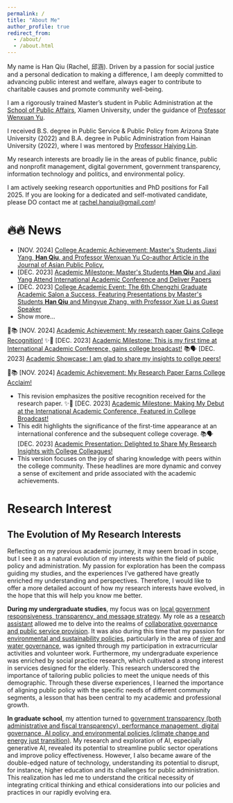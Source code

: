 ```yaml
---
permalink: /
title: "About Me"
author_profile: true
redirect_from: 
  - /about/
  - /about.html
---
```

My name is Han Qiu (Rachel, 邱涵). Driven by a passion for social justice and a personal dedication to making a difference, I am deeply committed to advancing public interest and welfare, always eager to contribute to charitable causes and promote community well-being.

I am a rigorously trained Master’s student in Public Administration at the [School of Public Affairs](https://spa.xmu.edu.cn/), Xiamen University, under the guidance of [Professor Wenxuan Yu](https://spa.xmu.edu.cn/info/1237/3095.htm).

I received B.S. degree in Public Service & Public Policy from Arizona State University (2022) and B.A. degree in Public Administration from Hainan University (2022), where I was mentored by [Professor Haiying Lin](https://haitc.hainanu.edu.cn/cslm/jzyg/szdw/xzgl.htm). 

My research interests are broadly lie in the areas of public finance, public and nonprofit management, digital government, government transparency, information technology and politics, and environmental policy.

I am actively seeking research opportunities and PhD positions for Fall 2025. If you are looking for a dedicated and self-motivated candidate, please DO contact me at rachel.hanqiu@gmail.com!

🔥🔥 News
======
* [NOV. 2024] [College Academic Achievement: Master's Students Jiaxi Yang, **Han Qiu**, and Professor Wenxuan Yu Co-author Article in the Journal of Asian Public Policy.](https://mp.weixin.qq.com/s/2TYL9l8GGay93hLLRQBzYw)
* [DEC. 2023] [Academic Milestone: Master's Students **Han Qiu** and Jiaxi Yang Attend International Academic Conference and Deliver Papers](https://mp.weixin.qq.com/s/EuHTxNFZpdGGEOrvOj-RPg)
* [DEC. 2023] [College Academic Event: The 6th Chengzhi Graduate Academic Salon a Success, Featuring Presentations by Master's Students **Han Qiu** and Mingyue Zhang, with Professor Xue Li as Guest Speaker](https://mp.weixin.qq.com/s/dn-2_kHyLDbNC0hQ042xEw)
* Show more...


🎉📚 [NOV. 2024] [Academic Achievement: My research paper Gains College Recognition!](https://mp.weixin.qq.com/s/2TYL9l8GGay93hLLRQBzYw)
✨📢 [DEC. 2023] [Academic Milestone: This is my first time at International Academic Conference, gains college broadcast!](https://mp.weixin.qq.com/s/EuHTxNFZpdGGEOrvOj-RPg)
📚🗣️ [DEC. 2023] [Academic Showcase: I am glad to share my insights to collge peers!](https://mp.weixin.qq.com/s/dn-2_kHyLDbNC0hQ042xEw)

🎉📚 [NOV. 2024] [Academic Achievement: My Research Paper Earns College Acclaim!](https://mp.weixin.qq.com/s/2TYL9l8GGay93hLLRQBzYw)
- This revision emphasizes the positive recognition received for the research paper.
✨📢 [DEC. 2023] [Academic Milestone: Making My Debut at the International Academic Conference, Featured in College Broadcast!](https://mp.weixin.qq.com/s/EuHTxNFZpdGGEOrvOj-RPg)
- This edit highlights the significance of the first-time appearance at an international conference and the subsequent college coverage.
📚🗣️ [DEC. 2023] [Academic Presentation: Delighted to Share My Research Insights with College Colleagues!](https://mp.weixin.qq.com/s/dn-2_kHyLDbNC0hQ042xEw)
- This version focuses on the joy of sharing knowledge with peers within the college community.
These headlines are more dynamic and convey a sense of excitement and pride associated with the academic achievements.

Research Interest
======
## **The Evolution of My Research Interests**
Reflecting on my previous academic journey, it may seem broad in scope, but I see it as a natural evolution of my interests within the field of public policy and administration. My passion for exploration has been the compass guiding my studies, and the experiences I’ve gathered have greatly enriched my understanding and perspectives. Therefore, I would like to offer a more detailed account of how my research interests have evolved, in the hope that this will help you know me better.

**During my undergraduate studies**, my focus was on <u>local government responsiveness, transparency, and message strategy</u>. My role as a <u>research assistant</u> allowed me to delve into the realms of <u>collaborative governance and public service provision</u>. It was also during this time that my passion for <u>environmental and sustainability policies</u>, particularly in the area of <u>river and water governance</u>, was ignited through my participation in extracurricular activities and volunteer work. Furthermore, my undergraduate experience was enriched by social practice research, which cultivated a strong interest in services designed for the elderly. This research underscored the importance of tailoring public policies to meet the unique needs of this demographic. Through these diverse experiences, I learned the importance of aligning public policy with the specific needs of different community segments, a lesson that has been central to my academic and professional growth.

**In graduate school**, my attention turned to <u>government transparency (both administrative and fiscal transparency), performance management, digital governance, AI policy, and environmental policies (climate change and energy just transition)</u>. My research and exploration of AI, especially generative AI, revealed its potential to streamline public sector operations and improve policy effectiveness. However, I also became aware of the double-edged nature of technology, understanding its potential to disrupt, for instance, higher education and its challenges for public administration. This realization has led me to understand the critical necessity of integrating critical thinking and ethical considerations into our policies and practices in our rapidly evolving era.
